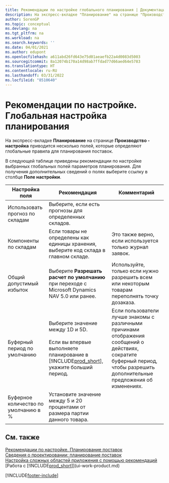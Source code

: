 ```yaml
---
title: Рекомендации по настройке глобального планирования | Документация Майкрософт
description: На экспресс-вкладке "Планирование" на странице "Производство - настройка" приводится несколько полей, которые определяют глобальные правила для планирования поставок.
author: SorenGP
ms.topic: conceptual
ms.devlang: na
ms.tgt_pltfrm: na
ms.workload: na
ms.search.keywords: ''
ms.date: 04/01/2021
ms.author: edupont
ms.openlocfilehash: a611abd26fd643e75d01aeaefb22a4d0083d5003
ms.sourcegitcommit: 8a12074b170a14d98ab7ffdad77d66aed64e5783
ms.translationtype: HT
ms.contentlocale: ru-RU
ms.lasthandoff: 03/31/2022
ms.locfileid: "8510640"
---
```

# <a name="setup-best-practices-global-planning-setup"></a>Рекомендации по настройке. Глобальная настройка планирования
На экспресс-вкладке **Планирование** на странице **Производство - настройка** приводится несколько полей, которые определяют глобальные правила для планирования поставок.  

 В следующей таблице приведены рекомендации по настройке выбранных глобальных полей параметров планирования. Для получения дополнительных сведений о полях выберите ссылку в столбце **Поле настройки**.  

|Настройка поля|Рекомендация|Комментарий|  
|-----------------|-------------------|-------------|  
|Использовать прогноз по складам|Выберите, если есть прогнозы для определенных складов.||  
|Компоненты по складам|Если товары не определены как единицы хранения, выберите код склада в главном складе.|Это также верно, если используется только журнал заявок.|  
|Общий допустимый избыток|Выберите **Разрешать расчет по умолчанию** при переходе с Microsoft Dynamics NAV 5.0 или ранее.|Используйте, только если нужно разрешить всем или некоторым товарам переполнять точку дозаказа.|  
|Буферный период по умолчанию|Выберите значение между 1D и 5D.<br /><br /> Если вы впервые выполняете планирование в [!INCLUDE[prod_short](includes/prod_short.md)], укажите больший период.|Если пользователи лучше знакомы с различными причинами отображения сообщений о действиях, сократите буферный период, чтобы разрешить дополнительные предложения об изменениях.|  
|Буферное количество по умолчанию в %|Установите значение между 5 и 20 процентами от размера партии данного товара.||  

## <a name="see-also"></a>См. также  
 [Рекомендации по настройке. Планирование поставок](setup-best-practices-supply-planning.md)   
 [Сведения о проектировании: планирование поставок](design-details-supply-planning.md)   
 [Настройка сложных областей приложения с помощью рекомендаций](set-up-complex-application-areas-using-best-practices.md)  
 [Работа с [!INCLUDE[prod_short](includes/prod_short.md)]](ui-work-product.md)


[!INCLUDE[footer-include](includes/footer-banner.md)]
